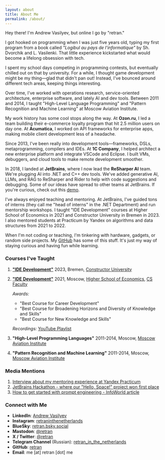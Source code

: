 ```yaml
---
layout: about
title: About Me
permalink: /about/
---
```


Hey there! I'm Andrew Vasilyev, but online I go by "retran."

I got hooked on programming when I was just five years old, typing my first program from a book called *"Logibul au pays de l'informatique"* by Sh. Dvorchik and L. Vasilenki. That little experience kickstarted what would become a lifelong obsession with tech.

I spent my school days competing in programming contests, but eventually chilled out on that by university. For a while, I thought game development might be my thing—glad that didn't pan out! Instead, I've bounced around different tech areas, keeping things interesting.

Over time, I've worked with operations research, service-oriented architecture, enterprise software, and lately AI and dev tools. Between 2011 and 2014, I taught "High-Level Language Programming" and "Pattern Recognition and Machine Learning" at Moscow Aviation Institute.

My work history has some cool stops along the way. At **Ozon.ru**, I led a team building their e-commerce loyalty program that hit 2.5 million users on day one. At **Acumatica**, I worked on API frameworks for enterprise apps, making mobile client development less of a headache.

Since 2013, I've been really into development tools—frameworks, DSLs, metaprogramming, compilers and IDEs. At **1C Company**, I helped architect a new enterprise platform and integrate VSCode and Eclipse. I built VMs, debuggers, and cloud tools to make remote development smoother.

In 2018, I landed at **JetBrains**, where I now lead the **ReSharper AI** team. We're plugging AI into .NET and C++ dev tools. We've added generative AI, LLMs, and RAG to ReSharper and Rider to help with code suggestions and debugging. Some of our ideas have spread to other teams at JetBrains. If you're curious, check out this [demo](https://www.youtube.com/watch?v=cZE92XhZLSs).

I've always enjoyed teaching and mentoring. At JetBrains, I've guided tons of interns (they call me "head of interns" in the .NET Department) and run mentorship workshops. I taught "IDE Development" courses at Higher School of Economics in 2021 and Constructor University in Bremen in 2023. I also mentored students at Practicum by Yandex on algorithms and data structures from 2021 to 2022.

When I'm not coding or teaching, I'm tinkering with hardware, gadgets, or random side projects. My [GitHub](https://github.com/retran) has some of this stuff. It's just my way of staying curious and having fun while learning.

### Courses I've Taught

1. **["IDE Development"](https://retran.me/ide-development-2023/)**
   2023, Bremen, [Constructor University](https://www.jacobs-university.de/)

2. **["IDE Development"](https://www.hse.ru/en/edu/courses/470906340)**
   2021, Moscow, [Higher School of Economics](https://www.hse.ru/en/), [CS Faculty](https://cs.hse.ru/en/)

   *Awards:*
   - "Best Course for Career Development"
   - "Best Course for Broadening Horizons and Diversity of Knowledge and Skills"
   - "Best Course for New Knowledge and Skills"

   *Recordings:* [YouTube Playlist](https://www.youtube.com/playlist?list=PLjufDdskD5S6jwrQZP-ikUtNWnRj5xNuN)

3. **"High-Level Programming Languages"**
   2011-2014, Moscow, [Moscow Aviation Institute](https://en.mai.ru/)

4. **"Pattern Recognition and Machine Learning"**
   2011-2014, Moscow, [Moscow Aviation Institute](https://en.mai.ru/)

### Media Mentions

1. [Interview about my mentoring experience at Yandex Practicum](https://habr.com/ru/companies/yandex_praktikum/articles/593039/)
2. [JetBrains Hackathon - where our "Hello, Space!" project won first place](https://habr.com/ru/companies/JetBrains/articles/477026/)
3. [How to get started with prompt engineering - InfoWorld article](https://www.infoworld.com/article/2334745/how-to-get-started-with-prompt-engineering.html)

### Connect with Me

- **LinkedIn**: [Andrew Vasilyev](https://www.linkedin.com/in/retran/)
- **Instagram**: [retraninthenetherlands](httsps://www.instagram.com/retraninthenetherlands)
- **BlueSky**: [retran.bsky.social](https://bsky.app/profile/retran.bsky.social)
- **Mastodon**: [@retran](https://mastodon.social/@retran)
- **X / Twitter**: [@retran](https://x.com/retran)
- **Telegram Channel** (Russian): [retran_in_the_netherlands](https://t.me/retran_in_the_netherlands)
- **GitHub**: [retran](https://github.com/retran)
- **Email**: me [at] retran [dot] me

